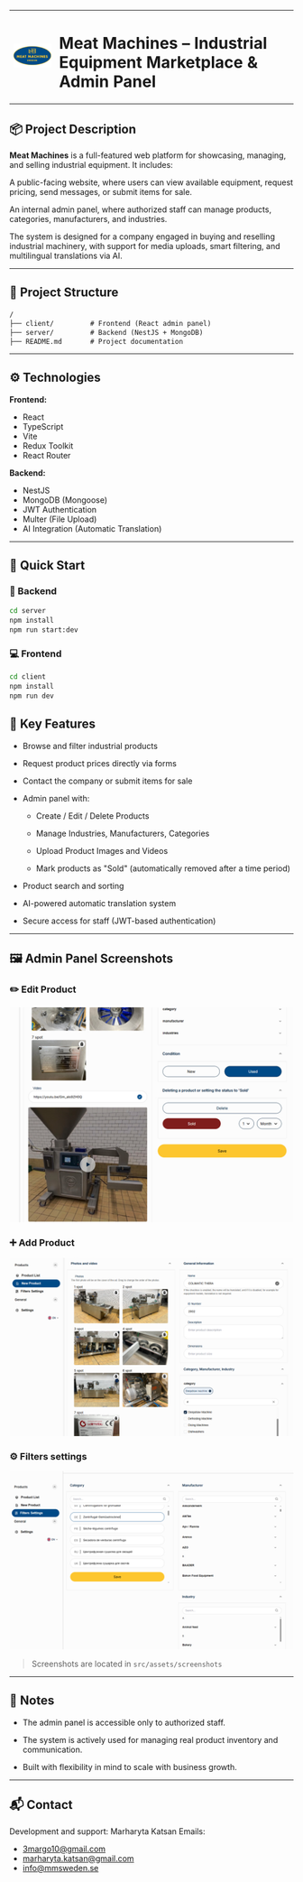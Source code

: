 <table>
  <tr>
    <td><img src="./src/assets/images/logo.svg" alt="Meat Machines Logo"></td>
    <td><h1>Meat Machines – Industrial Equipment Marketplace & Admin Panel</h1></td>
  </tr>
</table>

## 📦 Project Description

**Meat Machines** is a full-featured web platform for showcasing, managing, and
selling industrial equipment. It includes:

A public-facing website, where users can view available equipment, request
pricing, send messages, or submit items for sale.

An internal admin panel, where authorized staff can manage products, categories,
manufacturers, and industries.

The system is designed for a company engaged in buying and reselling industrial
machinery, with support for media uploads, smart filtering, and multilingual
translations via AI.

---

## 🧱 Project Structure

```
/
├── client/         # Frontend (React admin panel)
├── server/         # Backend (NestJS + MongoDB)
├── README.md       # Project documentation
```

---

## ⚙️ Technologies

**Frontend:**

- React
- TypeScript
- Vite
- Redux Toolkit
- React Router

**Backend:**

- NestJS
- MongoDB (Mongoose)
- JWT Authentication
- Multer (File Upload)
- AI Integration (Automatic Translation)

---

## 🚀 Quick Start

### 📡 Backend

```bash
cd server
npm install
npm run start:dev
```

### 💻 Frontend

```bash
cd client
npm install
npm run dev
```

## 🔧 Key Features

- Browse and filter industrial products

- Request product prices directly via forms

- Contact the company or submit items for sale

- Admin panel with:

  - Create / Edit / Delete Products

  - Manage Industries, Manufacturers, Categories

  - Upload Product Images and Videos

  - Mark products as "Sold" (automatically removed after a time period)

- Product search and sorting

- AI-powered automatic translation system

- Secure access for staff (JWT-based authentication)

---

## 🖼 Admin Panel Screenshots

### ✏️ Edit Product

![Edit Product](./src/assets/screenshots/edit-product.png)

### ➕ Add Product

![Add Product](./src/assets/screenshots/add-product.png)

### ⚙️ Filters settings

![Filters settings](./src/assets/screenshots/edit-filters.png)

> Screenshots are located in `src/assets/screenshots`

---

## 📝 Notes

- The admin panel is accessible only to authorized staff.

- The system is actively used for managing real product inventory and
  communication.

- Built with flexibility in mind to scale with business growth.

---

## 📬 Contact

Development and support: Marharyta Katsan Emails:

- 3margo10@gmail.com
- marharyta.katsan@gmail.com
- info@mmsweden.se

